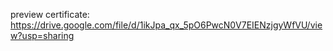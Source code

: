 preview certificate: https://drive.google.com/file/d/1ikJpa_qx_5pO6PwcN0V7EIENzjgyWfVU/view?usp=sharing
